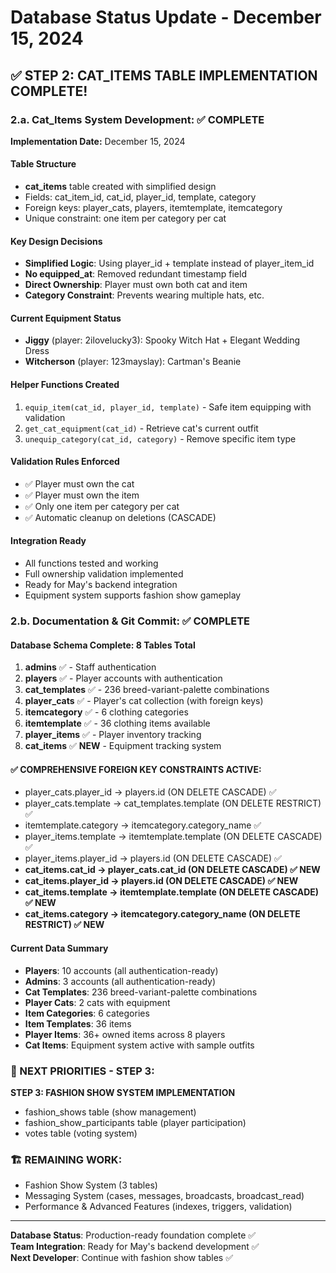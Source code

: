 # Database Status Update - December 15, 2024

## ✅ STEP 2: CAT_ITEMS TABLE IMPLEMENTATION COMPLETE!

### 2.a. Cat_Items System Development: ✅ COMPLETE
**Implementation Date:** December 15, 2024

#### Table Structure
- **cat_items** table created with simplified design
- Fields: cat_item_id, cat_id, player_id, template, category
- Foreign keys: player_cats, players, itemtemplate, itemcategory  
- Unique constraint: one item per category per cat

#### Key Design Decisions
- **Simplified Logic**: Using player_id + template instead of player_item_id
- **No equipped_at**: Removed redundant timestamp field
- **Direct Ownership**: Player must own both cat and item
- **Category Constraint**: Prevents wearing multiple hats, etc.

#### Current Equipment Status
- **Jiggy** (player: 2ilovelucky3): Spooky Witch Hat + Elegant Wedding Dress
- **Witcherson** (player: 123mayslay): Cartman's Beanie

#### Helper Functions Created
1. `equip_item(cat_id, player_id, template)` - Safe item equipping with validation
2. `get_cat_equipment(cat_id)` - Retrieve cat's current outfit  
3. `unequip_category(cat_id, category)` - Remove specific item type

#### Validation Rules Enforced
- ✅ Player must own the cat
- ✅ Player must own the item  
- ✅ Only one item per category per cat
- ✅ Automatic cleanup on deletions (CASCADE)

#### Integration Ready
- All functions tested and working
- Full ownership validation implemented
- Ready for May's backend integration
- Equipment system supports fashion show gameplay

### 2.b. Documentation & Git Commit: ✅ COMPLETE

#### Database Schema Complete: 8 Tables Total
1. **admins** ✅ - Staff authentication
2. **players** ✅ - Player accounts with authentication
3. **cat_templates** ✅ - 236 breed-variant-palette combinations
4. **player_cats** ✅ - Player's cat collection (with foreign keys)
5. **itemcategory** ✅ - 6 clothing categories
6. **itemtemplate** ✅ - 36 clothing items available
7. **player_items** ✅ - Player inventory tracking
8. **cat_items** ✅ **NEW** - Equipment tracking system

#### ✅ COMPREHENSIVE FOREIGN KEY CONSTRAINTS ACTIVE:
- player_cats.player_id → players.id (ON DELETE CASCADE) ✅
- player_cats.template → cat_templates.template (ON DELETE RESTRICT) ✅
- itemtemplate.category → itemcategory.category_name ✅
- player_items.template → itemtemplate.template (ON DELETE CASCADE) ✅
- player_items.player_id → players.id (ON DELETE CASCADE) ✅
- **cat_items.cat_id → player_cats.cat_id (ON DELETE CASCADE) ✅ NEW**
- **cat_items.player_id → players.id (ON DELETE CASCADE) ✅ NEW**
- **cat_items.template → itemtemplate.template (ON DELETE CASCADE) ✅ NEW**
- **cat_items.category → itemcategory.category_name (ON DELETE RESTRICT) ✅ NEW**

#### Current Data Summary
- **Players**: 10 accounts (all authentication-ready)
- **Admins**: 3 accounts (all authentication-ready)
- **Cat Templates**: 236 breed-variant-palette combinations
- **Player Cats**: 2 cats with equipment
- **Item Categories**: 6 categories
- **Item Templates**: 36 items
- **Player Items**: 36+ owned items across 8 players
- **Cat Items**: Equipment system active with sample outfits

### 🎯 NEXT PRIORITIES - STEP 3:
**STEP 3: FASHION SHOW SYSTEM IMPLEMENTATION**
- fashion_shows table (show management)
- fashion_show_participants table (player participation)
- votes table (voting system)

### 🏗️ REMAINING WORK:
- Fashion Show System (3 tables)
- Messaging System (cases, messages, broadcasts, broadcast_read)
- Performance & Advanced Features (indexes, triggers, validation)

---

**Database Status**: Production-ready foundation complete ✅  
**Team Integration**: Ready for May's backend development ✅  
**Next Developer**: Continue with fashion show tables ✅